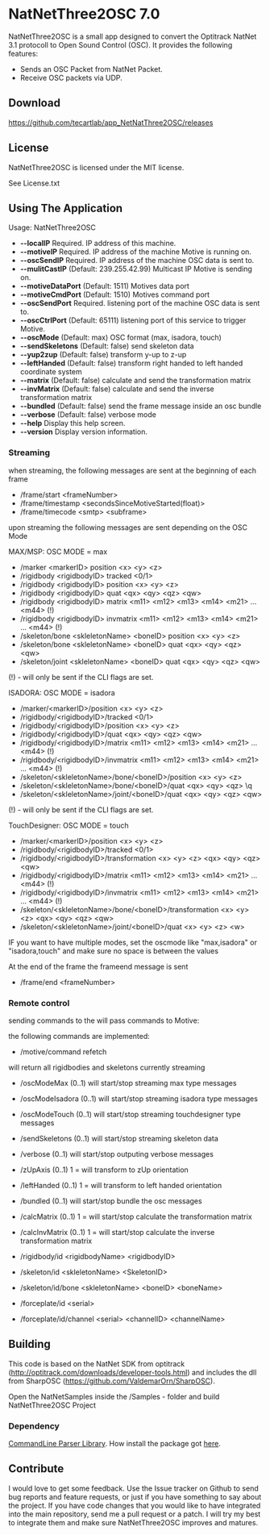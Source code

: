 NatNetThree2OSC 7.0
===================================


NatNetThree2OSC is a small app designed to convert the Optitrack NatNet 3.1 protocoll to Open Sound Control (OSC). It provides the following features:

+ Sends an OSC Packet from NatNet Packet.
+ Receive OSC packets via UDP.

Download
--------

https://github.com/tecartlab/app_NetNatThree2OSC/releases

License
-------

NatNetThree2OSC is licensed under the MIT license.

See License.txt

Using The Application
-----------------

Usage: NatNetThree2OSC  
* **--localIP**          Required. IP address of this machine.
* **--motiveIP**          Required. IP address of the machine Motive is running on.
* **--oscSendIP**         Required. IP address of the machine OSC data is sent to.
* **--mulitCastIP**       (Default: 239.255.42.99) Multicast IP Motive is sending on.
* **--motiveDataPort**    (Default: 1511) Motives data port
* **--motiveCmdPort**     (Default: 1510) Motives command port
* **--oscSendPort**       Required. listening port of the machine OSC data is sent to.
* **--oscCtrlPort**       (Default: 65111) listening port of this service to trigger Motive.
* **--oscMode**           (Default: max) OSC format (max, isadora, touch)
* **--sendSkeletons**     (Default: false) send skeleton data
* **--yup2zup**           (Default: false) transform y-up to z-up
* **--leftHanded**        (Default: false) transform right handed to left handed coordinate system
* **--matrix**            (Default: false) calculate and send the transformation matrix
* **--invMatrix**         (Default: false) calculate and send the inverse transformation matrix
* **--bundled**           (Default: false) send the frame message inside an osc bundle
* **--verbose**           (Default: false) verbose mode
* **--help**              Display this help screen.
* **--version**           Display version information.


### Streaming

when streaming, the following messages are sent at the beginning of each frame

+ /frame/start \<frameNumber>
+ /frame/timestamp \<secondsSinceMotiveStarted(float)>
+ /frame/timecode \<smtp> \<subframe>

upon streaming the following messages are sent depending on the OSC Mode

MAX/MSP: OSC MODE = max

+ /marker \<markerID> position \<x> \<y> \<z>
+ /rigidbody \<rigidbodyID> tracked \<0/1>
+ /rigidbody \<rigidbodyID> position \<x> \<y> \<z>
+ /rigidbody \<rigidbodyID> quat \<qx> \<qy> \<qz> \<qw>
+ /rigidbody \<rigidbodyID> matrix \<m11> \<m12> \<m13> \<m14> \<m21> ... \<m44> (!)
+ /rigidbody \<rigidbodyID> invmatrix \<m11> \<m12> \<m13> \<m14> \<m21> ... \<m44> (!)
+ /skeleton/bone \<skleletonName> \<boneID> position \<x> \<y> \<z>
+ /skeleton/bone \<skleletonName> \<boneID> quat \<qx> \<qy> \<qz> \<qw>
+ /skeleton/joint \<skleletonName> \<boneID> quat \<qx> \<qy> \<qz> \<qw>

(!) - will only be sent if the CLI flags are set.

ISADORA: OSC MODE = isadora

+ /marker/\<markerID>/position \<x> \<y> \<z>
+ /rigidbody/\<rigidbodyID>/tracked \<0/1>
+ /rigidbody/\<rigidbodyID>/position \<x> \<y> \<z>
+ /rigidbody/\<rigidbodyID>/quat \<qx> \<qy> \<qz> \<qw>
+ /rigidbody/\<rigidbodyID>/matrix \<m11> \<m12> \<m13> \<m14> \<m21> ... \<m44> (!)
+ /rigidbody/\<rigidbodyID>/invmatrix \<m11> \<m12> \<m13> \<m14> \<m21> ... \<m44> (!)
+ /skeleton/\<skleletonName>/bone/\<boneID>/position \<x> \<y> \<z>
+ /skeleton/\<skleletonName>/bone/\<boneID>/quat \<qx> \<qy> \<qz> \q<w>
+ /skeleton/\<skleletonName>/joint/\<boneID>/quat \<qx> \<qy> \<qz> \<qw>

(!) - will only be sent if the CLI flags are set.

TouchDesigner: OSC MODE = touch

+ /marker/\<markerID>/position \<x> \<y> \<z>
+ /rigidbody/\<rigidbodyID>/tracked \<0/1>
+ /rigidbody/\<rigidbodyID>/transformation \<x> \<y> \<z> \<qx> \<qy> \<qz> \<qw>
+ /rigidbody/\<rigidbodyID>/matrix \<m11> \<m12> \<m13> \<m14> \<m21> ... \<m44> (!)
+ /rigidbody/\<rigidbodyID>/invmatrix \<m11> \<m12> \<m13> \<m14> \<m21> ... \<m44> (!)
+ /skeleton/\<skleletonName>/bone/\<boneID>/transformation \<x> \<y> \<z> \<qx> \<qy> \<qz> \<qw>
+ /skeleton/\<skleletonName>/joint/\<boneID>/quat \<x> \<y> \<z> \<w>

IF you want to have multiple modes, set the oscmode like "max,isadora" or "isadora,touch" and make sure no space is between the values

At the end of the frame the frameend message is sent

+ /frame/end \<frameNumber>

### Remote control

sending commands to the <OscListeningPort> will pass commands to Motive:

the following commands are implemented:

+ /motive/command refetch

will return all rigidbodies and skeletons currently streaming

+ /oscModeMax (0..1) will start/stop streaming max type messages
+ /oscModeIsadora (0..1) will start/stop streaming isadora type messages
+ /oscModeTouch (0..1) will start/stop streaming touchdesigner type messages
+ /sendSkeletons (0..1) will start/stop streaming skeleton data
+ /verbose (0..1) will start/stop outputing verbose messages
+ /zUpAxis (0..1) 1 = will transform to zUp orientation
+ /leftHanded (0..1) 1 = will transform to left handed orientation
+ /bundled (0..1) will start/stop bundle the osc messages
+ /calcMatrix (0..1) 1 = will start/stop calculate the transformation matrix
+ /calcInvMatrix (0..1) 1 = will start/stop calculate the inverse transformation matrix



+ /rigidbody/id \<rigidbodyName> \<rigidbodyID>
+ /skeleton/id \<skleletonName> \<SkeletonID>
+ /skeleton/id/bone \<skleletonName> \<boneID> \<boneName>
+ /forceplate/id \<serial>
+ /forceplate/id/channel \<serial> \<channelID> \<channelName>

Building
---------

This code is based on the NatNet SDK from optitrack (http://optitrack.com/downloads/developer-tools.html) and includes the dll from SharpOSC (https://github.com/ValdemarOrn/SharpOSC).

Open the NatNetSamples inside the /Samples - folder and build NatNetThree2OSC Project

### Dependency

[CommandLine Parser Library](https://github.com/commandlineparser/commandline). How install the package got [here](https://github.com/commandlineparser/commandline/wiki/Getting-Started).

Contribute
----------

I would love to get some feedback. Use the Issue tracker on Github to send bug reports and feature requests, or just if you have something to say about the project. If you have code changes that you would like to have integrated into the main repository, send me a pull request or a patch. I will try my best to integrate them and make sure NatNetThree2OSC improves and matures.
